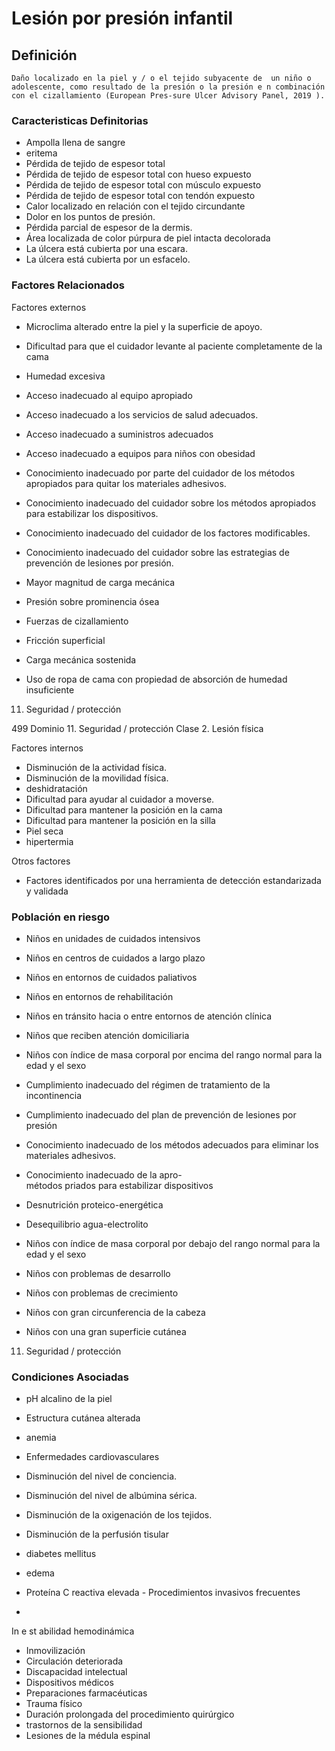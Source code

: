 # Lesión por presión infantil
## Definición
	Daño localizado en la piel y / o el tejido subyacente de  un niño o adolescente, como resultado de la presión o la presión e n combinación con el cizallamiento (European Pres-sure Ulcer Advisory Panel, 2019 ).

### Caracteristicas Definitorias
- Ampolla llena de sangre   
- eritema   
- Pérdida de tejido de espesor 
total  
- Pérdida de tejido de espesor 
total con hueso expuesto   
- Pérdida de tejido de espesor 
total con músculo expuesto   
- Pérdida de tejido de espesor 
total con tendón expuesto    
- Calor localizado en relación con 
el tejido circundante   
- Dolor en los puntos de presión.   
- Pérdida parcial de espesor de la dermis.   
- Área localizada de color púrpura 
de piel intacta decolorada   
- La úlcera está cubierta por una escara.   
- La úlcera está cubierta por un esfacelo.

### Factores Relacionados
Factores externos   
- Microclima alterado entre la piel y 
la superficie de apoyo.   
- Dificultad para que el cuidador 
levante al paciente 
completamente de la cama   
- Humedad excesiva   
- Acceso inadecuado al equipo 
apropiado   
- Acceso inadecuado a los 
servicios de salud adecuados.   
- Acceso inadecuado a suministros 
adecuados   
- Acceso inadecuado a equipos 
para niños con obesidad   
- Conocimiento inadecuado por parte 
del cuidador de los métodos 
apropiados para quitar los 
materiales adhesivos.   
 
 
 
- Conocimiento inadecuado del 
cuidador sobre los métodos 
apropiados para estabilizar los 
dispositivos.   
- Conocimiento inadecuado del 
cuidador de los factores 
modificables.   
- Conocimiento inadecuado del 
cuidador sobre las estrategias 
de prevención de lesiones por 
presión.   
- Mayor magnitud de carga 
mecánica   
- Presión sobre prominencia ósea   
- Fuerzas de cizallamiento   
- Fricción superficial   
- Carga mecánica sostenida   
- Uso de ropa de cama con 
propiedad de absorción de 
humedad insuficiente   
 
 
 
 
 
 11. Seguridad / protección
 
 
 
 
 
 
 
499 
Dominio 11. Seguridad / protección  Clase 2. Lesión física  
 
 
 
Factores internos   
- Disminución de la actividad física.   
- Disminución de la movilidad física.   
- deshidratación   
- Dificultad para ayudar al cuidador 
a moverse.   
- Dificultad para mantener la 
posición en la cama   
- Dificultad para mantener la 
posición en la silla   
- Piel seca   
- hipertermia  
 
 
Otros factores   
- Factores identificados por una 
herramienta de detección 
estandarizada y validada

### Población en riesgo
- Niños en unidades de cuidados 
intensivos   
- Niños en centros de cuidados a largo 
plazo   
- Niños en entornos de cuidados 
paliativos   
- Niños en entornos de rehabilitación   
- Niños en tránsito hacia o entre 
entornos de atención clínica   
- Niños que reciben atención 
domiciliaria   
- Niños con índice de masa 
corporal por encima del rango 
normal para la edad y el sexo    
 
 
 
 
 
- Cumplimiento inadecuado del 
régimen de tratamiento de la 
incontinencia   
- Cumplimiento inadecuado del plan 
de prevención de lesiones por 
presión   
- Conocimiento inadecuado de los 
métodos adecuados para 
eliminar los materiales 
adhesivos.   
- Conocimiento inadecuado de la 
apro-  
métodos priados para 
estabilizar dispositivos   
- Desnutrición proteico-energética   
- Desequilibrio agua-electrolito  
 
 
 
 
 
 
 
- Niños con índice de masa 
corporal por debajo del rango 
normal para la edad y el sexo   
- Niños con problemas de 
desarrollo   
- Niños con problemas de 
crecimiento   
- Niños con gran 
circunferencia de la 
cabeza   
- Niños con una gran superficie 
cutánea  
 
 11. Seguridad / protección

### Condiciones Asociadas
- pH alcalino de la piel   
- Estructura cutánea alterada   
- anemia   
- Enfermedades cardiovasculares   
- Disminución del nivel de conciencia.   
- Disminución del nivel de albúmina 
sérica.   
- Disminución de la oxigenación de 
los tejidos.   
- Disminución de la perfusión 
tisular   
- diabetes mellitus   
- edema   
- Proteína C reactiva elevada   - Procedimientos invasivos 
frecuentes  
 
 
- 
In
e
st
abilidad hemodinámica   
- Inmovilización   
- Circulación deteriorada   
- Discapacidad intelectual   
- Dispositivos médicos   
- Preparaciones farmacéuticas   
- Trauma físico   
- Duración prolongada del 
procedimiento quirúrgico   
- trastornos de la sensibilidad   
- Lesiones de la médula espinal

